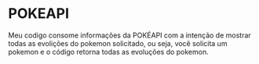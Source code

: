 # POKEAPI
Meu codigo consome informações da POKÉAPI com a intenção de mostrar todas as evolições do pokemon solicitado, ou seja, você solicita um pokemon e o código retorna todas as evoluções do pokemon.
